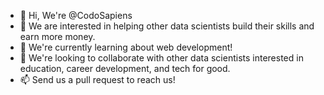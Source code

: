 - 👋 Hi, We're @CodoSapiens
- 👀 We are interested in helping other data scientists build their skills and earn more money.
- 🌱 We're currently learning about web development! 
- 💞️ We're looking to collaborate with other data scientists interested in education, career development, and tech for good. 
- 📫 Send us a pull request to reach us!

<!---
CodoSapiens/CodoSapiens is a ✨ special ✨ repository because its `README.md` (this file) appears on your GitHub profile.
You can click the Preview link to take a look at your changes.
--->
